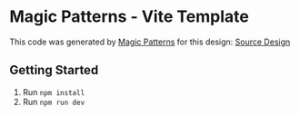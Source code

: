 # Magic Patterns - Vite Template

This code was generated by [Magic Patterns](https://magicpatterns.com) for this design: [Source Design](https://www.magicpatterns.com/c/oqjh8ccdbitqn8qvmew2uj)

## Getting Started

1. Run `npm install`
2. Run `npm run dev`
